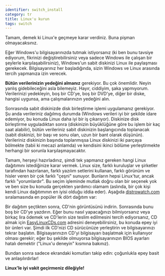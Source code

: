 ```yaml
---
identifier: switch_install
category: tr
title: Linux'u kurun
tags: switch
---
```


Tamam, demek ki Linux'e geçmeye karar verdiniz. Buna pişman olmayacaksınız.

Eğer Windows'u bilgisayarınızda tutmak istiyorsanız (ki ben bunu tavsiye ediyorum, fikrinizi değiştirebilirsiniz veya sadece Windows ile çalışan bir şeylerle karşılaşabilirsiniz), Windows'un sabit diskinizi Linux ile paylaşması gerekecek. Bilgisayarınız her başladığında, sizin Windows ve Linux arasında tercih yapmanıza izin verecek.

<b>Bütün verilerinizin yedeğini almanız</b> gerekiyor. Bu çok önemlidir. Neyin yanlış gidebileceğini asla bilemeyiz. Hayır, ciddiyim, şaka yapmıyorum. Verilerinizi yedekleyin, boş bir CD'ye, boş bir DVD'ye, diğer bir diske, hangisi uygunsa, ama çalışmalarınızın yedeğini alın.

Sonrasında sabit diskinizde disk birleştirme işlemi uygulamanız gerekiyor. Şu anda verileriniz dağılmış durumda (Windows verileri iyi bir şekilde idare edemiyor, bu konuda Linux daha iyi bir iş çıkarıyor). Diskinize disk birleştirme uyguladıktan sonra (diskinizin büyüklüğüne göre bu işlem bir kaç saat alabilir), bütün verileriniz sabit diskinizin başlangıcında toplanacak (sabit diskinizi, bir başı ve sonu olan, uzun bir bant olarak düşünün). Verileriniz diskinizin başında toplanmışsa Linux diskinizi iki parçaya bölmekte (tabii ki mecazi anlamda) ve kendisini ikinci bölüme yerleştirmekte herhangi bir sorunla karşılaşmayacaktır.

Tamam, herşeyi hazırladınız, şimdi tek yapmanız gereken hangi Linux dağıtımını istediğinize karar vermek. Linux size, farklı kuruluşlar ve şirketler tarafından hazırlanan, farklı yazılım setlerini kullanan, farklı görünüm ve hisler veren bir çok farklı "çeşni" sunuyor. Bunların hepsi Linux'tur, ancak farklı "yorumlardır". Bu seçim işleminde mutlak doğru olan bir seçenek yok ve ben size bu konuda gerçekten yardımcı olamam (aslında, bir çok kişi kendi Linux dağıtımının en iyisi olduğu iddia eder). Aşağıda <a href="http://www.distrowatch.com">distrowatch.com</a> sıralamasında en popüler ilk dört dağıtım var:

<? make_distros_table() ?>

Bir dağıtım şeçtikten sonra, CD'nin görüntüsünü indirin. Sonrasında bunu boş bir CD'ye yazdırın. Eğer bunu nasıl 
yapacağınızı bilmiyorsanız veya birkaç lira ödemek ve CD'lerin size teslim edilmesini tercih ediyorsanız, CD almak için <a href="http://www.easylinuxcds.com">EasyLinuxCDs.com</a> adresini deneyebilirsiniz, bu konuda epey iyi bir ünleri var. Şimdi ilk CD'nizi CD sürücünüze yerleştirin ve bilgisayarınızı tekrar başlatın. Bilgisayarınızın CD'yi bilgisayarı başlatmak için kullanıyor olması gerekir; eğer bu şekilde olmuyorsa bilgisayarınızın BIOS ayarları hatalı demektir ("Linux'u deneyin" kısmına bakınız).

Bundan sonra sadece ekrandaki komutları takip edin: çoğunlukla epey basit ve anlaşılırdırlar!

<b>Linux'le iyi vakit geçirmeniz dileğiyle!</b>

